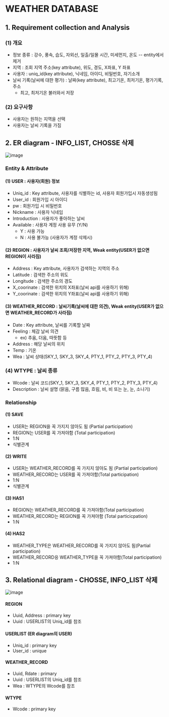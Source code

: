 # WEATHER DATABASE

## 1. Requirement collection and Analysis

### (1) 개요
- 정보 종류 : 강수, 풍속, 습도, 자외선, 일출/일몰 시간, 미세먼지, 온도 -- entity에서 제거
- 지역 : 조회 지역 주소(key attribute), 위도, 경도, X좌표, Y 좌표
- 사용자 : uniq_id(key attribute), 닉네임, 아이디, 비밀번호, 자기소개
- 날씨 기록(날씨에 대한 평가) : 날짜(key attribute), 최고기온, 최저기온, 평가기록, 주소
    - 최고, 최저기온 불러와서 저장

### (2) 요구사항

- 사용자는 원하는 지역을 선택
- 사용자는 날씨 기록을 가짐

## 2. ER diagram - INFO_LIST, CHOSSE 삭제
![image](https://user-images.githubusercontent.com/75112062/230017376-90a84bc7-1887-45c0-80ae-8b780f2800d9.png)



### Entity & Attribute
#### (1) USER : 사용자(회원) 정보
- Uniq_id : Key attribute, 사용자를 식별하는 id, 사용자 회원가입시 자동생성됨
- User_id : 회원가입 시 아이디
- pw : 회원가입 시 비밀번호
- Nickname : 사용자 닉네임
- Introduction : 사용자가 좋아하는 날씨
- Available : 사용자 계정 사용 유무 (Y/N)
    - Y : 사용 가능
    - N : 사용 불가능 (사용자가 계정 삭제시)

#### (2) REGION : 사용자가 날씨 조회/저장한 지역, Weak entity(USER가 없으면 REGION이 사라짐)
- Address : Key attribute, 사용자가 검색하는 지역의 주소
- Latitude : 검색한 주소의 위도
- Longitude : 검색한 주소의 경도
- X_coorinate : 검색한 위치의 X좌표(날씨 api를 사용하기 위해)
- Y_coorinate : 검색한 위치의 Y좌표(날씨 api를 사용하기 위해)

#### (3) WEATHER_RECORD : 날씨기록(날씨에 대한 의견), Weak entity(USER가 없으면 WEATHER_RECORD가 사라짐)
- Date : Key attribute, 날씨를 기록할 날짜
- Feeling : 체감 날씨 의견
    - ex) 추움, 더움, 따뜻함 등
- Address : 해당 날씨의 위치
- Temp : 기온
- Wea : 날씨 상태(SKY_1, SKY_3, SKY_4, PTY_1, PTY_2, PTY_3, PTY_4)

### (4) WTYPE : 날씨 종류
- Wcode : 날씨 코드(SKY_1, SKY_3, SKY_4, PTY_1, PTY_2, PTY_3, PTY_4)
- Description : 날씨 설명 (맑음, 구름 많음, 흐림, 비, 비 또는 눈, 눈, 소나기)

### Relationship
#### (1) SAVE
- USER는 REGION을 꼭 가지지 않아도 됨 (Partial participation)
- REGION는 USER를 꼭 가져야함 (Total participation)
- 1:N
- 식별관계

#### (2) WRITE
- USER는 WEATHER_RECORD를 꼭 가지지 않아도 됨 (Partial participation)
- WEATHER_RECORD는 USER를 꼭 가져야함(Total participation)
- 1:N
- 식별관계

#### (3) HAS1
- REGION는 WEATHER_RECORD를 꼭 가져야함(Total participation)
- WEATHER_RECORD는 REGION를 꼭 가져야함 (Total particicpation)
- 1:N

#### (4) HAS2
- WEATHER_TYPE은 WEATHER_RECORD를 꼭 가지지 않아도 됨(Partial participation)
- WEATHER_RECORD응 WEATHER_TYPE을 꼭 가져야함(Total participation)
- 1:N



## 3. Relational diagram - CHOSSE, INFO_LIST 삭제
![image](https://user-images.githubusercontent.com/75112062/230015434-380830f3-d359-48ec-989c-732c6a0dc732.png)

#### REGION
- Uuid, Address : primary key
- Uuid : USERLIST의 Uniq_id를 참조

#### USERLIST (ER diagram의 USER)
- Uniq_id : primary key
- User_id : unique

#### WEATHER_RECORD
- Uuid, Rdate : primary
- Uuid : USERLIST의 Uniq_id를 참조
- Wea : WTYPE의 Wcode를 참조

#### WTYPE
- Wcode : primary key
